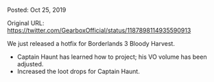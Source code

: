Posted: Oct 25, 2019

Original URL: https://twitter.com/GearboxOfficial/status/1187898114935590913

We just released a hotfix for Borderlands 3 Bloody Harvest. 
- Captain Haunt has learned how to project; his VO volume has been adjusted.
- Increased the loot drops for Captain Haunt.
